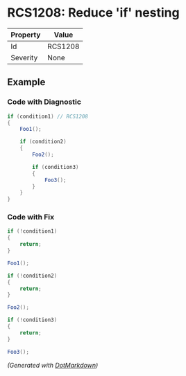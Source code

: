 # RCS1208: Reduce 'if' nesting

| Property | Value   |
| -------- | ------- |
| Id       | RCS1208 |
| Severity | None    |

## Example

### Code with Diagnostic

```csharp
if (condition1) // RCS1208
{
    Foo1();

    if (condition2)
    {
        Foo2();

        if (condition3)
        {
            Foo3();
        }
    }
}
```

### Code with Fix

```csharp
if (!condition1)
{
    return;
}

Foo1();

if (!condition2)
{
    return;
}

Foo2();

if (!condition3)
{
    return;
}

Foo3();
```


*\(Generated with [DotMarkdown](http://github.com/JosefPihrt/DotMarkdown)\)*